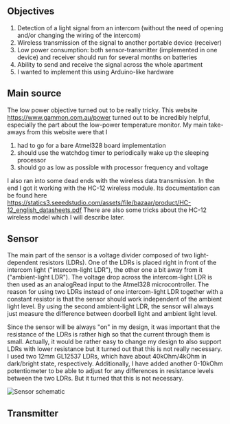 ## Objectives
1. Detection of a light signal from an intercom (without the need of opening and/or changing the wiring of the intercom)
2. Wireless transmission of the signal to another portable device (receiver)
3. Low power consumption: both sensor-transmitter (implemented in one device) and receiver should run for several months on batteries
4. Ability to send and receive the signal across the whole apartment
5. I wanted to implement this using Arduino-like hardware

## Main source
The low power objective turned out to be really tricky.
This website https://www.gammon.com.au/power turned out to be incredibly helpful, especially the part about the low-power temperature monitor.
My main take-aways from this website were that I
1. had to go for a bare Atmel328 board implementation
2. should use the watchdog timer to periodically wake up the sleeping processor
3. should go as low as possible with processor frequency and voltage 

I also ran into some dead ends with the wireless data transmission. In the end I got it working with the HC-12 wireless module. Its documentation can be found here https://statics3.seeedstudio.com/assets/file/bazaar/product/HC-12_english_datasheets.pdf
There are also some tricks about the HC-12 wireless model which I will describe later.

## Sensor
The main part of the sensor is a voltage divider composed of two light-dependent resistors (LDRs). One of the LDRs is placed right in front of the intercom light ("intercom-light LDR"), the other one a bit away from it ("ambient-light LDR"). The voltage drop across the intercom-light LDR is then used as an analogRead input to the Atmel328 microcontroller.
The reason for using two LDRs instead of one intercom-light LDR together with a constant resistor is that the sensor should work independent of the ambient light level. By using the second ambient-light LDR, the sensor will always just measure the difference between doorbell light and ambient light level.

Since the sensor will be always "on" in my design, it was important that the resistance of the LDRs is rather high so that the current through them is small. Actually, it would be rather easy to change my design to also support LDRs with lower resistance but it turned out that this is not really necessary.
I used two 12mm GL12537 LDRs, which have about 40kOhm/4kOhm in dark/bright state, respectively. Additionally, I have added another 0-10kOhm potentiometer to be able to adjust for any differences in resistance levels between the two LDRs. But it turned that this is not necessary.

![Sensor schematic](https://github.com/RobertRol/IntercomLightSensor/Sensor.svg)

## Transmitter
